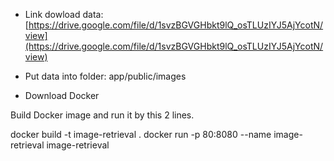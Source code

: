 - Link dowload data: [https://drive.google.com/file/d/1svzBGVGHbkt9lQ_osTLUzIYJ5AjYcotN/view](https://drive.google.com/file/d/1svzBGVGHbkt9lQ_osTLUzIYJ5AjYcotN/view)

- Put data into folder: app/public/images

- Download Docker

Build Docker image and run it by this 2 lines.

docker build -t image-retrieval .
docker run -p 80:8080 --name image-retrieval image-retrieval
